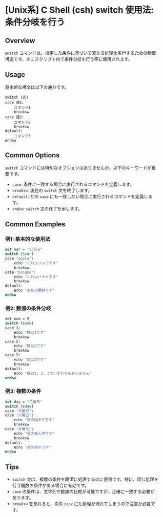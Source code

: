 # [Unix系] C Shell (csh) switch 使用法: 条件分岐を行う

## Overview
`switch` コマンドは、指定した条件に基づいて異なる処理を実行するための制御構造です。主にスクリプト内で条件分岐を行う際に使用されます。

## Usage
基本的な構文は以下の通りです。

```
switch (式)
case 値1:
    コマンド1
    breaksw
case 値2:
    コマンド2
    breaksw
default:
    コマンド3
endsw
```

## Common Options
`switch` コマンドには特別なオプションはありませんが、以下のキーワードが重要です。

- `case`: 条件に一致する場合に実行されるコマンドを定義します。
- `breaksw`: 現在の `switch` 文を終了します。
- `default`: どの `case` にも一致しない場合に実行されるコマンドを定義します。
- `endsw`: `switch` 文の終了を示します。

## Common Examples

### 例1: 基本的な使用法
```csh
set var = "apple"
switch ($var)
case "apple":
    echo "これはリンゴです"
    breaksw
case "banana":
    echo "これはバナナです"
    breaksw
default:
    echo "未知の果物です"
endsw
```

### 例2: 数値の条件分岐
```csh
set num = 2
switch ($num)
case 1:
    echo "数は1です"
    breaksw
case 2:
    echo "数は2です"
    breaksw
case 3:
    echo "数は3です"
    breaksw
default:
    echo "数は1, 2, 3のいずれでもありません"
endsw
```

### 例3: 複数の条件
```csh
set day = "月曜日"
switch ($day)
case "月曜日":
case "火曜日":
    echo "週の始まりです"
    breaksw
case "水曜日":
    echo "週の真ん中です"
    breaksw
default:
    echo "週の後半です"
endsw
```

## Tips
- `switch` 文は、複数の条件を簡潔に処理するのに便利です。特に、同じ処理を行う複数の条件がある場合に有効です。
- `case` の条件は、文字列や数値の比較が可能ですが、正確に一致する必要があります。
- `breaksw` を忘れると、次の `case` にも処理が流れてしまうので注意が必要です。